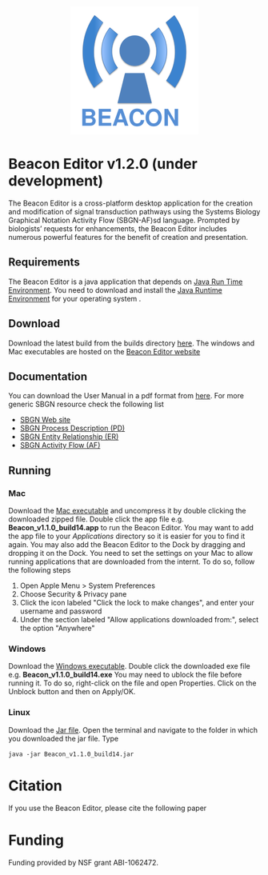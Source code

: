 <p align="center">
  <img src="https://github.com/marakeby/beacon/blob/v1.1.0/Beacon/src/edu/vt/beacon/editor/resources/icons/logo/png/256x256.png?raw=true" alt="Beacon Editor"/>
</p>

# Beacon Editor v1.2.0 (under development)
The Beacon Editor is a cross-platform desktop application for the creation and modification
of signal transduction pathways using the Systems Biology Graphical Notation Activity Flow (SBGN-AF)sd
language. Prompted by biologists’ requests for enhancements, the Beacon Editor includes numerous
powerful features for the benefit of creation and presentation.

## Requirements
The Beacon Editor is a java application that depends on [Java Run Time Environment](http://www.oracle.com/technetwork/java/javase/downloads/jre8-downloads-2133155.html). You need to download and install the [Java Runtime Environment](http://www.oracle.com/technetwork/java/javase/downloads/jre8-downloads-2133155.html) for your operating system . 

## Download
Download the latest build from the builds directory [here](https://github.com/marakeby/beacon/blob/v1.1.0/Beacon/out/artifacts/Beacon_v1_1_0_jar/Beacon_v1.1.0_build14.jar). The windows and Mac executables are hosted on the [Beacon Editor website](https://bioinformatics.cs.vt.edu/beacon/download)

## Documentation
You can download the User Manual in a pdf format from [here](https://bioinformatics.cs.vt.edu/beacon/documentation). For more generic SBGN resource check the following list
* [SBGN Web site](http://sbgn.github.io/sbgn/)
* [SBGN Process Description (PD)](http://precedings.nature.com/documents/3721/version/4)
* [SBGN Entity Relationship (ER)](http://precedings.nature.com/documents/5902/version/1)
* [SBGN Activity Flow (AF)](http://precedings.nature.com/documents/3724/version/1)

## Running

### Mac
Download the [Mac executable](https://bioinformatics.cs.vt.edu/beacon/downloads/Beacon_v1.1.0_build14.zip) and uncompress it by double clicking the downloaded zipped file. 
Double click the app file e.g. **Beacon_v1.1.0_build14.app**  to run the Beacon Editor. 
You may want to add the app file to your *Applications* directory so it is easier for you to find it again. You may also add the Beacon Editor to the Dock by dragging and dropping it on the Dock.
You need to set the settings on your Mac to allow running applications that are downloaded from the internt. To do so, follow the following steps

1. Open Apple Menu > System Preferences
2. Choose Security & Privacy pane
3. Click the icon labeled "Click the lock to make changes", and enter your username and password
4. Under the section labeled "Allow applications downloaded from:", select the option "Anywhere"


### Windows
Download the [Windows executable](https://bioinformatics.cs.vt.edu/beacon/downloads/Beacon_v1.1.0_build14.exe). Double click the downloaded exe file e.g. **Beacon_v1.1.0_build14.exe** 
You may need to ublock the file before running it. To do so, right-click on the file and open Properties.
Click on the Unblock button and then on Apply/OK.

### Linux
Download the [Jar file](https://bioinformatics.cs.vt.edu/beacon/downloads/Beacon_v1.1.0_build14.jar). Open the terminal and navigate to the folder in which you downloaded the jar file. Type
 ~~~~ 
 java -jar Beacon_v1.1.0_build14.jar
 ~~~~
  
 # Citation
 If you use the Beacon Editor, please cite the following paper
 
 # Funding
 Funding provided by NSF grant ABI-1062472. 
